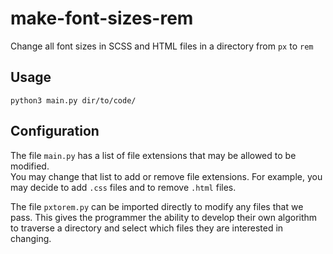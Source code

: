 # make-font-sizes-rem
Change all font sizes in SCSS and HTML files in a directory from `px` to `rem`

## Usage
`python3 main.py dir/to/code/`
## Configuration
The file `main.py` has a list of file extensions that may be allowed to be modified.  
You may change that list to add or remove file extensions. For example, you may decide to add `.css` files and to remove `.html` files.  

The file `pxtorem.py` can be imported directly to modify any files that we pass.
This gives the programmer the ability to develop their own algorithm to traverse a directory and select which files they
are interested in changing.
